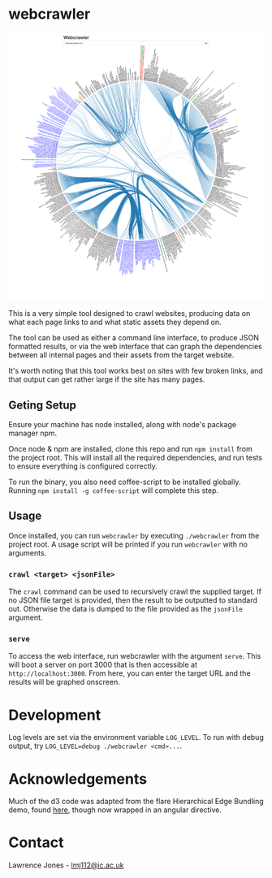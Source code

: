 # webcrawler

![Web Output, Dependency Graph](/lib/web/public/web_screen.png "Screenshot of Web Interface")

This is a very simple tool designed to crawl websites, producing data on what each page links to and
what static assets they depend on.

The tool can be used as either a command line interface, to produce JSON formatted results, or via
the web interface that can graph the dependencies between all internal pages and their assets from
the target website.

It's worth noting that this tool works best on sites with few broken links, and that output can get
rather large if the site has many pages.

## Geting Setup

Ensure your machine has node installed, along with node's package manager npm.

Once node & npm are installed, clone this repo and run `npm install` from the project root. This will
install all the required dependencies, and run tests to ensure everything is configured correctly.

To run the binary, you also need coffee-script to be installed globally. Running `npm install -g coffee-script`
will complete this step.

## Usage

Once installed, you can run `webcrawler` by executing `./webcrawler` from the project root. A usage
script will be printed if you run `webcrawler` with no arguments.

### `crawl <target> <jsonFile>`

The `crawl` command can be used to recursively crawl the supplied target. If no JSON file target
is provided, then the result to be outputted to standard out. Otherwise the data is dumped to the
file provided as the `jsonFile` argument.

### `serve`

To access the web interface, run webcrawler with the argument `serve`. This will boot a server on
port 3000 that is then accessible at `http://localhost:3000`. From here, you can enter the target
URL and the results will be graphed onscreen.

# Development

Log levels are set via the environment variable `LOG_LEVEL`. To run with debug output, try
`LOG_LEVEL=debug ./webcrawler <cmd>...`.

# Acknowledgements

Much of the d3 code was adapted from the flare Hierarchical Edge Bundling demo, found
[here](http://bl.ocks.org/mbostock/7607999), though now wrapped in an angular directive.

# Contact

Lawrence Jones - lmj112@ic.ac.uk
